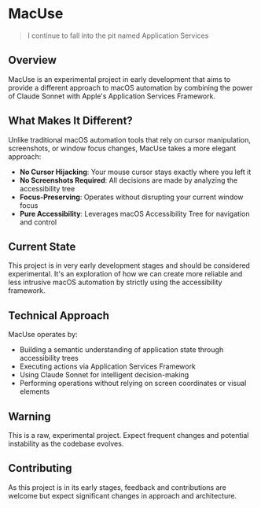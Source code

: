 # MacUse

> I continue to fall into the pit named Application Services

## Overview

MacUse is an experimental project in early development that aims to provide a different approach to macOS automation by combining the power of Claude Sonnet with Apple's Application Services Framework.

## What Makes It Different?

Unlike traditional macOS automation tools that rely on cursor manipulation, screenshots, or window focus changes, MacUse takes a more elegant approach:

- **No Cursor Hijacking**: Your mouse cursor stays exactly where you left it
- **No Screenshots Required**: All decisions are made by analyzing the accessibility tree
- **Focus-Preserving**: Operates without disrupting your current window focus
- **Pure Accessibility**: Leverages macOS Accessibility Tree for navigation and control

## Current State

This project is in very early development stages and should be considered experimental. It's an exploration of how we can create more reliable and less intrusive macOS automation by strictly using the accessibility framework.

## Technical Approach

MacUse operates by:

- Building a semantic understanding of application state through accessibility trees
- Executing actions via Application Services Framework
- Using Claude Sonnet for intelligent decision-making
- Performing operations without relying on screen coordinates or visual elements

## Warning

This is a raw, experimental project. Expect frequent changes and potential instability as the codebase evolves.

## Contributing

As this project is in its early stages, feedback and contributions are welcome but expect significant changes in approach and architecture.
